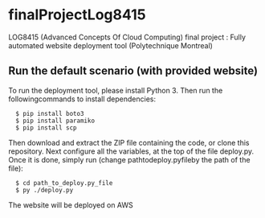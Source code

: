 # finalProjectLog8415
LOG8415 (Advanced Concepts Of Cloud Computing) final project : Fully automated website deployment tool (Polytechnique Montreal)

## Run the default scenario (with provided website) 

To run the deployment tool, please install Python 3.  Then run the followingcommands to install dependencies:
```
  $ pip install boto3
  $ pip install paramiko
  $ pip install scp
```
Then download and extract the ZIP file containing the code,  or clone this repository. Next configure all the variables, at the top of the file deploy.py.  Once it is done, simply run (change pathtodeploy.pyfileby the path of the file):

```
  $ cd path_to_deploy.py_file
  $ py ./deploy.py

```

The website will be deployed on AWS 
